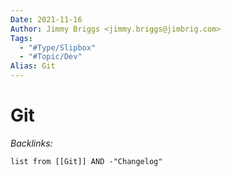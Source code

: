 ```yaml
---
Date: 2021-11-16
Author: Jimmy Briggs <jimmy.briggs@jimbrig.com>
Tags:
  - "#Type/Slipbox"
  - "#Topic/Dev"
Alias: Git
---
```


# Git

*Backlinks:*

````dataview
list from [[Git]] AND -"Changelog"
````
